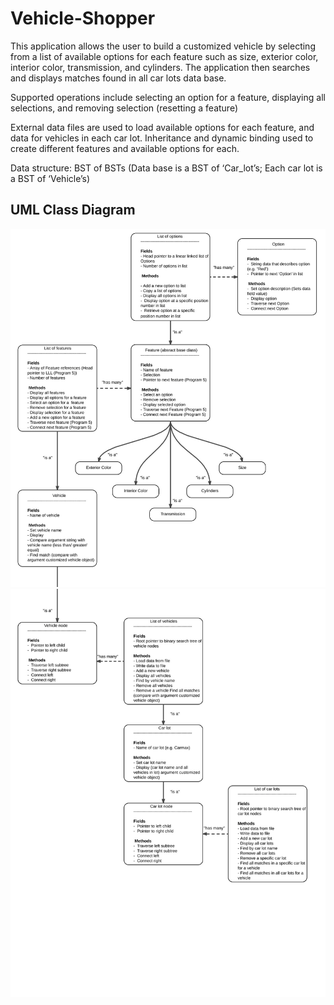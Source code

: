 # Vehicle-Shopper

This application allows the user to build a customized vehicle by
selecting from a list of available options for each feature such as size, exterior color,
interior color, transmission, and cylinders. The application then searches and displays
matches found in all car lots data base.

Supported operations include selecting an option for a feature, displaying all selections,
and removing selection (resetting a feature)

External data files are used to load available options for each feature, and data for vehicles
in each car lot. Inheritance and dynamic binding used to create different features and available options for each.

Data structure: BST of BSTs (Data base is a BST of ‘Car_lot’s; Each car lot is a BST of ‘Vehicle’s)

## UML Class Diagram

![UML diagram](/resources/UML.png)
![UML diagram](/resources/UML2.png)
